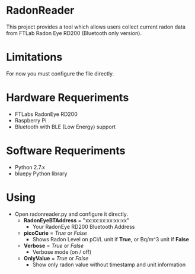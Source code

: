 # RadonReader

This project provides a tool which allows users collect current radon data from FTLab Radon Eye RD200 (Bluetooth only version).

# Limitations

For now you must configure the file directly.

# Hardware Requeriments
- FTLabs RadonEye RD200 
- Raspberry Pi 
- Bluetooth with BLE (Low Energy) support

# Software Requeriments
- Python 2.7.x 
- bluepy Python library

# Using

- Open radonreader.py and configure it directly. 
  - <b>RadonEyeBTAddress</b> = "xx:xx:xx:xx:xx:xx"
    - Your RadonEye RD200 Bluetooth Address
  - <b>picoCurie</b> = <i>True</i> or <i>False</i>
    - Shows Radon Level on pCi/L unit if <b>True</b>, or Bq/m^3 unit if <b>False</b>
  - <b>Verbose</b> = <i>True</i> or <i>False</i>
    - Verbose mode (on / off)
  - <b>OnlyValue</b> = <i>True</i> or <i>False</i>
    - Show only radon value without timestamp and unit information
    
